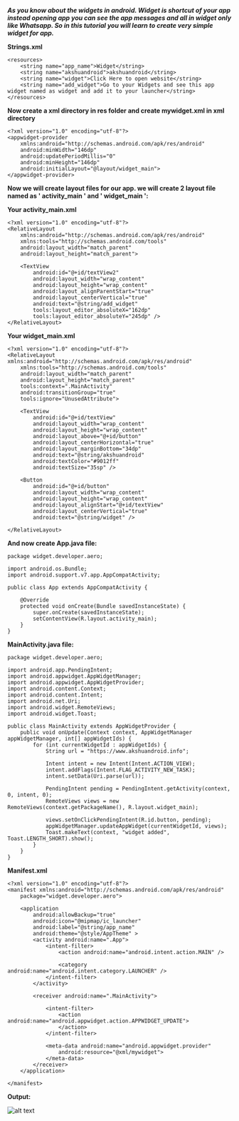 ***As you know about the widgets in android. Widget is shortcut of your app instead opening app you can see the app messages and all in widget only like Whatsapp. So in this tutorial you will learn to create very simple widget for app.***

**Strings.xml**

    <resources>
        <string name="app_name">Widget</string>
        <string name="akshuandroid">akshuandroid</string>
        <string name="widget">Click Here to open website</string>
        <string name="add_widget">Go to your Widgets and see this app widget named as widget and add it to your launcher</string>
    </resources>

**Now create a xml directory in res folder and create mywidget.xml in xml directory**    

    <?xml version="1.0" encoding="utf-8"?>
    <appwidget-provider
        xmlns:android="http://schemas.android.com/apk/res/android"
        android:minWidth="146dp"
        android:updatePeriodMillis="0"
        android:minHeight="146dp"
        android:initialLayout="@layout/widget_main">
    </appwidget-provider>
    
**Now we will create layout files for our app. we will create 2 layout file named as ' activity_main ' and ' widget_main ':**

**Your activity_main.xml**

    <?xml version="1.0" encoding="utf-8"?>
    <RelativeLayout
        xmlns:android="http://schemas.android.com/apk/res/android"
        xmlns:tools="http://schemas.android.com/tools"
        android:layout_width="match_parent"
        android:layout_height="match_parent">

        <TextView
            android:id="@+id/textView2"
            android:layout_width="wrap_content"
            android:layout_height="wrap_content"
            android:layout_alignParentStart="true"
            android:layout_centerVertical="true"
            android:text="@string/add_widget"
            tools:layout_editor_absoluteX="162dp"
            tools:layout_editor_absoluteY="245dp" />
    </RelativeLayout>    
    
**Your widget_main.xml**   

    <?xml version="1.0" encoding="utf-8"?>
    <RelativeLayout xmlns:android="http://schemas.android.com/apk/res/android"
        xmlns:tools="http://schemas.android.com/tools"
        android:layout_width="match_parent"
        android:layout_height="match_parent"
        tools:context=".MainActivity"
        android:transitionGroup="true"
        tools:ignore="UnusedAttribute">

        <TextView
            android:id="@+id/textView"
            android:layout_width="wrap_content"
            android:layout_height="wrap_content"
            android:layout_above="@+id/button"
            android:layout_centerHorizontal="true"
            android:layout_marginBottom="34dp"
            android:text="@string/akshuandroid"
            android:textColor="#9012ff"
            android:textSize="35sp" />

        <Button
            android:id="@+id/button"
            android:layout_width="wrap_content"
            android:layout_height="wrap_content"
            android:layout_alignStart="@+id/textView"
            android:layout_centerVertical="true"
            android:text="@string/widget" />

    </RelativeLayout> 
    
**And now create App.java file:**

    package widget.developer.aero;

    import android.os.Bundle;
    import android.support.v7.app.AppCompatActivity;

    public class App extends AppCompatActivity {

        @Override
        protected void onCreate(Bundle savedInstanceState) {
            super.onCreate(savedInstanceState);
            setContentView(R.layout.activity_main);
        }
    }

**MainActivity.java file:**

    package widget.developer.aero;

    import android.app.PendingIntent;
    import android.appwidget.AppWidgetManager;
    import android.appwidget.AppWidgetProvider;
    import android.content.Context;
    import android.content.Intent;
    import android.net.Uri;
    import android.widget.RemoteViews;
    import android.widget.Toast;

    public class MainActivity extends AppWidgetProvider {
        public void onUpdate(Context context, AppWidgetManager appWidgetManager, int[] appWidgetIds) {
            for (int currentWidgetId : appWidgetIds) {
                String url = "https://www.akshuandroid.info";

                Intent intent = new Intent(Intent.ACTION_VIEW);
                intent.addFlags(Intent.FLAG_ACTIVITY_NEW_TASK);
                intent.setData(Uri.parse(url));

                PendingIntent pending = PendingIntent.getActivity(context, 0, intent, 0);
                RemoteViews views = new RemoteViews(context.getPackageName(), R.layout.widget_main);

                views.setOnClickPendingIntent(R.id.button, pending);
                appWidgetManager.updateAppWidget(currentWidgetId, views);
                Toast.makeText(context, "widget added", Toast.LENGTH_SHORT).show();
            }
        }
    }    

**Manifest.xml**

    <?xml version="1.0" encoding="utf-8"?>
    <manifest xmlns:android="http://schemas.android.com/apk/res/android"
        package="widget.developer.aero">

        <application
            android:allowBackup="true"
            android:icon="@mipmap/ic_launcher"
            android:label="@string/app_name"
            android:theme="@style/AppTheme" >
            <activity android:name=".App">
                <intent-filter>
                    <action android:name="android.intent.action.MAIN" />

                    <category android:name="android.intent.category.LAUNCHER" />
                </intent-filter>
            </activity>

            <receiver android:name=".MainActivity">

                <intent-filter>
                    <action android:name="android.appwidget.action.APPWIDGET_UPDATE">
                    </action>
                </intent-filter>

                <meta-data android:name="android.appwidget.provider"
                    android:resource="@xml/mywidget">
                </meta-data>
            </receiver>
        </application>

    </manifest> 

**Output:**

![alt text]()    
    